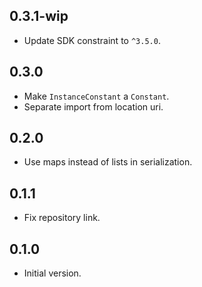 ## 0.3.1-wip

- Update SDK constraint to `^3.5.0`.

## 0.3.0

- Make `InstanceConstant` a `Constant`.
- Separate import from location uri.

## 0.2.0

- Use maps instead of lists in serialization.

## 0.1.1

- Fix repository link.

## 0.1.0

- Initial version.

